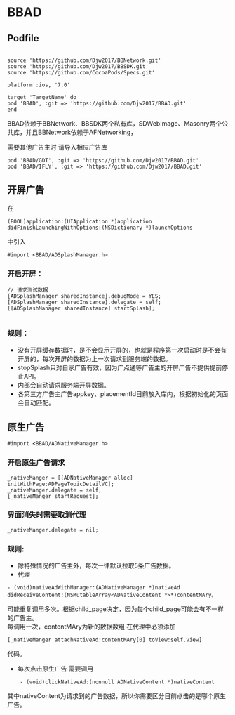 # BBAD

## Podfile

```

source 'https://github.com/Djw2017/BBNetwork.git'
source 'https://github.com/Djw2017/BBSDK.git'
source 'https://github.com/CocoaPods/Specs.git'

platform :ios, '7.0'

target 'TargetName' do
pod 'BBAD', :git => 'https://github.com/Djw2017/BBAD.git'
end
```
BBAD依赖于BBNetwork、BBSDK两个私有库，SDWebImage、Masonry两个公共库，并且BBNetwork依赖于AFNetworking，

需要其他广告主时 请导入相应广告库

```
pod 'BBAD/GDT', :git => 'https://github.com/Djw2017/BBAD.git'
pod 'BBAD/IFLY', :git => 'https://github.com/Djw2017/BBAD.git'
```

## 开屏广告

在


	(BOOL)application:(UIApplication *)application didFinishLaunchingWithOptions:(NSDictionary *)launchOptions

中引入

	#import <BBAD/ADSplashManager.h>

### 开启开屏：
```
// 请求测试数据
[ADSplashManager sharedInstance].debugMode = YES;
[ADSplashManager sharedInstance].delegate = self;
[[ADSplashManager sharedInstance] startSplash];
    
```
### 规则：
*  没有开屏缓存数据时，是不会显示开屏的，也就是程序第一次启动时是不会有开屏的，每次开屏的数据为上一次请求到服务端的数据。
*  stopSplash只对自家广告有效，因为广点通等广告主的开屏广告不提供提前停止API。
*  内部会自动请求服务端开屏数据。
*  各第三方广告主广告appkey、placementId目前放入库内，根据初始化的页面会自动匹配。


## 原生广告

    #import <BBAD/ADNativeManager.h>

### 开启原生广告请求
```
_nativeManger = [[ADNativeManager alloc] initWithPage:ADPageTopicDetailVC];
_nativeManger.delegate = self;
[_nativeManger startRequest];

```

### 界面消失时需要取消代理
    _nativeManger.delegate = nil;
### 规则:
* 除特殊情况的广告主外，每次一律默认拉取5条广告数据。
* 代理

```
- (void)nativeAdWithManager:(ADNativeManager *)nativeAd didReceiveContent:(NSMutableArray<ADNativeContent *>*)contentMAry。
```
可能重复调用多次。根据child_page决定，因为每个child_page可能会有不一样的广告主。</br>
每调用一次，contentMAry为新的数据数组
在代理中必须添加

    [_nativeManger attachNativeAd:contentMAry[0] toView:self.view]

代码。


* 每次点击原生广告 需要调用

```
	- (void)clickNativeAd:(nonnull ADNativeContent *)nativeContent
```
其中nativeContent为请求到的广告数据，所以你需要区分目前点击的是哪个原生广告。